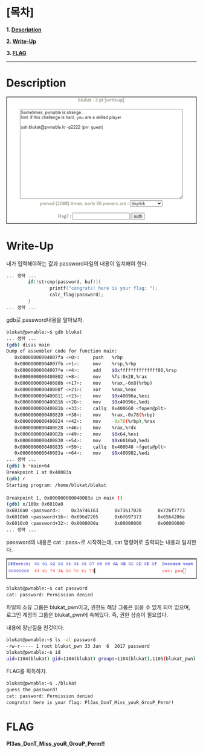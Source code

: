 # [목차]
**1. [Description](#Description)**

**2. [Write-Up](#Write-Up)**

**3. [FLAG](#FLAG)**


***


# **Description**

![](images/2022-01-04-16-43-46.png)


# **Write-Up**

내가 입력해야하는 값과 password파일의 내용이 일치해야 한다.

```cpp
... 생략 ...
        if(!strcmp(password, buf)){
                printf("congrats! here is your flag: ");
                calc_flag(password);
        }
... 생략 ...
```

gdb로 password내용을 알아보자.

```sh
blukat@pwnable:~$ gdb blukat
... 생략 ...
(gdb) disas main
Dump of assembler code for function main:
   0x00000000004007fa <+0>:     push   %rbp
   0x00000000004007fb <+1>:     mov    %rsp,%rbp
   0x00000000004007fe <+4>:     add    $0xffffffffffffff80,%rsp
   0x0000000000400802 <+8>:     mov    %fs:0x28,%rax
   0x000000000040080b <+17>:    mov    %rax,-0x8(%rbp)
   0x000000000040080f <+21>:    xor    %eax,%eax
   0x0000000000400811 <+23>:    mov    $0x40096a,%esi
   0x0000000000400816 <+28>:    mov    $0x40096c,%edi
   0x000000000040081b <+33>:    callq  0x400660 <fopen@plt>
   0x0000000000400820 <+38>:    mov    %rax,-0x78(%rbp)
   0x0000000000400824 <+42>:    mov    -0x78(%rbp),%rax
   0x0000000000400828 <+46>:    mov    %rax,%rdx
   0x000000000040082b <+49>:    mov    $0x64,%esi
   0x0000000000400830 <+54>:    mov    $0x6010a0,%edi
   0x0000000000400835 <+59>:    callq  0x400640 <fgets@plt>
   0x000000000040083a <+64>:    mov    $0x400982,%edi
... 생략 ...
(gdb) b *main+64
Breakpoint 1 at 0x40083a
(gdb) r
Starting program: /home/blukat/blukat

Breakpoint 1, 0x000000000040083a in main ()
(gdb) x/100x 0x6010a0
0x6010a0 <password>:    0x3a746163      0x73617020      0x726f7773      0x50203a64
0x6010b0 <password+16>: 0x696d7265      0x6f697373      0x6564206e      0x6465696e
0x6010c0 <password+32>: 0x0000000a      0x00000000      0x00000000      0x00000000
... 생략 ...
```

password의 내용은 cat : pass~로 시작하는데, cat 명령어로 출력되는 내용과 일치한다.

![](images/2022-01-04-16-44-17.png)

```sh
blukat@pwnable:~$ cat password
cat: password: Permission denied
```

파일의 소유 그룹은 blukat_pwn이고, 권한도 해당 그룹은 읽을 수 있게 되어 있으며, 로그인 계정의 그룹은 blukat_pwn에 속해있다. 즉, 권한 상승이 필요없다.

내용에 장난질을 친것이다.

```sh
blukat@pwnable:~$ ls -al password
-rw-r----- 1 root blukat_pwn 33 Jan  6  2017 password
blukat@pwnable:~$ id
uid=1104(blukat) gid=1104(blukat) groups=1104(blukat),1105(blukat_pwn)
```

FLAG를 획득하자.

```sh
blukat@pwnable:~$ ./blukat
guess the password!
cat: password: Permission denied
congrats! here is your flag: Pl3as_DonT_Miss_youR_GrouP_Perm!!
```


# **FLAG**

**Pl3as_DonT_Miss_youR_GrouP_Perm!!**